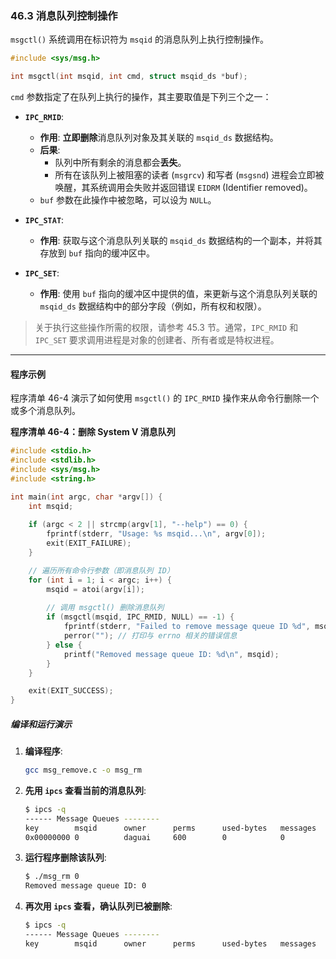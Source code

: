 ### **46.3 消息队列控制操作**

`msgctl()` 系统调用在标识符为 `msqid` 的消息队列上执行控制操作。

```c
#include <sys/msg.h>

int msgctl(int msqid, int cmd, struct msqid_ds *buf);
```

`cmd` 参数指定了在队列上执行的操作，其主要取值是下列三个之一：

  * **`IPC_RMID`**:

      * **作用**: **立即删除**消息队列对象及其关联的 `msqid_ds` 数据结构。
      * **后果**:
          * 队列中所有剩余的消息都会**丢失**。
          * 所有在该队列上被阻塞的读者 (`msgrcv`) 和写者 (`msgsnd`) 进程会立即被唤醒，其系统调用会失败并返回错误 `EIDRM` (Identifier removed)。
      * `buf` 参数在此操作中被忽略，可以设为 `NULL`。

  * **`IPC_STAT`**:

      * **作用**: 获取与这个消息队列关联的 `msqid_ds` 数据结构的一个副本，并将其存放到 `buf` 指向的缓冲区中。

  * **`IPC_SET`**:

      * **作用**: 使用 `buf` 指向的缓冲区中提供的值，来更新与这个消息队列关联的 `msqid_ds` 数据结构中的部分字段（例如，所有权和权限）。

> 关于执行这些操作所需的权限，请参考 45.3 节。通常，`IPC_RMID` 和 `IPC_SET` 要求调用进程是对象的创建者、所有者或是特权进程。

-----

#### **程序示例**

程序清单 46-4 演示了如何使用 `msgctl()` 的 `IPC_RMID` 操作来从命令行删除一个或多个消息队列。

**程序清单 46-4：删除 System V 消息队列**

```c
#include <stdio.h>
#include <stdlib.h>
#include <sys/msg.h>
#include <string.h>

int main(int argc, char *argv[]) {
    int msqid;
    
    if (argc < 2 || strcmp(argv[1], "--help") == 0) {
        fprintf(stderr, "Usage: %s msqid...\n", argv[0]);
        exit(EXIT_FAILURE);
    }

    // 遍历所有命令行参数（即消息队列 ID）
    for (int i = 1; i < argc; i++) {
        msqid = atoi(argv[i]);
        
        // 调用 msgctl() 删除消息队列
        if (msgctl(msqid, IPC_RMID, NULL) == -1) {
            fprintf(stderr, "Failed to remove message queue ID %d", msqid);
            perror(""); // 打印与 errno 相关的错误信息
        } else {
            printf("Removed message queue ID: %d\n", msqid);
        }
    }

    exit(EXIT_SUCCESS);
}
```

##### **编译和运行演示**

1.  **编译程序**:
    ```bash
    gcc msg_remove.c -o msg_rm
    ```
2.  **先用 `ipcs` 查看当前的消息队列**:
    ```bash
    $ ipcs -q
    ------ Message Queues --------
    key        msqid      owner      perms      used-bytes   messages    
    0x00000000 0          daguai     600        0            0
    ```
3.  **运行程序删除该队列**:
    ```bash
    $ ./msg_rm 0
    Removed message queue ID: 0
    ```
4.  **再次用 `ipcs` 查看，确认队列已被删除**:
    ```bash
    $ ipcs -q
    ------ Message Queues --------
    key        msqid      owner      perms      used-bytes   messages 
    ```